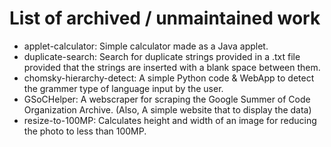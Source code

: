 # List of archived / unmaintained work

- applet-calculator: Simple calculator made as a Java applet. 
- duplicate-search: Search for duplicate strings provided in a .txt file provided that the strings are inserted with a blank space between them.
- chomsky-hierarchy-detect: A simple Python code & WebApp to detect the grammer type of language input by the user.
- GSoCHelper: A webscraper for scraping the Google Summer of Code Organization Archive. (Also, A simple website that to display the data)
- resize-to-100MP: Calculates height and width of an image for reducing the photo to less than 100MP.